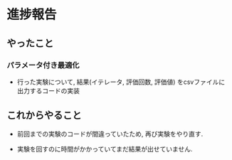 # 進捗報告

## やったこと
### パラメータ付き最適化
- 行った実験について, 結果(イテレータ, 評価回数, 評価値) をcsvファイルに出力するコードの実装

## これからやること
- 前回までの実験のコードが間違っていたため, 再び実験をやり直す. 

-  実験を回すのに時間がかかっていてまだ結果が出せていません.
